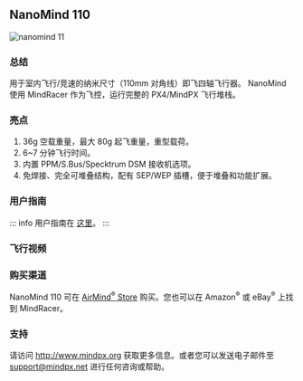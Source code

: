 ## NanoMind 110

![nanomind 11](../../assets/hardware/hardware-nanomind110.png)

### 总结

用于室内飞行/竞速的纳米尺寸（110mm 对角线）即飞四轴飞行器。
NanoMind 使用 MindRacer 作为飞控，运行完整的 PX4/MindPX 飞行堆栈。

### 亮点

1. 36g 空载重量，最大 80g 起飞重量，重型载荷。
2. 6~7 分钟飞行时间。
3. 内置 PPM/S.Bus/Specktrum DSM 接收机选项。
4. 免焊接、完全可堆叠结构，配有 SEP/WEP 插槽，便于堆叠和功能扩展。

### 用户指南

::: info
用户指南在 [这里](http://mindpx.net/assets/accessories/NanoMind_110_user_manual.pdf)。
:::

### 飞行视频

<lite-youtube videoid="bLtKa--Buic" title="NanoMind 配备外部指南针使用 EKF2 估计器飞行"/>

### 购买渠道

NanoMind 110 可在 [AirMind<sup>&reg;</sup> Store](https://airmind.mindpx.net/node/92) 购买。您也可以在 Amazon<sup>&reg;</sup> 或 eBay<sup>&reg;</sup> 上找到 MindRacer。

### 支持

请访问 http://www.mindpx.org 获取更多信息。或者您可以发送电子邮件至 [support@mindpx.net](mailto:support@mindpx.net) 进行任何咨询或帮助。
